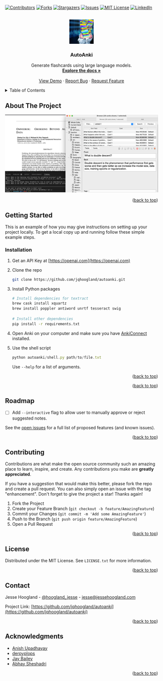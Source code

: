 <!-- Improved compatibility of back to top link: See: https://github.com/othneildrew/Best-README-Template/pull/73 -->
<a name="readme-top"></a>
<!--
*** Thanks for checking out the Best-README-Template. If you have a suggestion
*** that would make this better, please fork the repo and create a pull request
*** or simply open an issue with the tag "enhancement".
*** Don't forget to give the project a star!
*** Thanks again! Now go create something AMAZING! :D
-->



<!-- PROJECT SHIELDS -->
<!--
*** I'm using markdown "reference style" links for readability.
*** Reference links are enclosed in brackets [ ] instead of parentheses ( ).
*** See the bottom of this document for the declaration of the reference variables
*** for contributors-url, forks-url, etc. This is an optional, concise syntax you may use.
*** https://www.markdownguide.org/basic-syntax/#reference-style-links
-->
[![Contributors][contributors-shield]][contributors-url]
[![Forks][forks-shield]][forks-url]
[![Stargazers][stars-shield]][stars-url]
[![Issues][issues-shield]][issues-url]
[![MIT License][license-shield]][license-url]
[![LinkedIn][linkedin-shield]][linkedin-url]



<!-- PROJECT LOGO -->
<br />
<div align="center">
  <a href="https://github.com/jqhoogland/autoanki">
    <img src="images/banner.webp" alt="Logo" width="80" height="80">
  </a>

<h3 align="center">AutoAnki</h3>

  <p align="center">
    Generate flashcards using large language models.
    <br />
    <a href="https://github.com/jqhoogland/autoanki"><strong>Explore the docs »</strong></a>
    <br />
    <br />
    <a href="https://github.com/jqhoogland/autoanki">View Demo</a>
    ·
    <a href="https://github.com/jqhoogland/autoanki/issues">Report Bug</a>
    ·
    <a href="https://github.com/jqhoogland/autoanki/issues">Request Feature</a>
  </p>
</div>



<!-- TABLE OF CONTENTS -->
<details>
  <summary>Table of Contents</summary>
  <ol>
    <li>
      <a href="#about-the-project">About The Project</a>
      <ul>
        <li><a href="#built-with">Built With</a></li>
      </ul>
    </li>
    <li>
      <a href="#getting-started">Getting Started</a>
      <ul>
        <li><a href="#prerequisites">Prerequisites</a></li>
        <li><a href="#installation">Installation</a></li>
      </ul>
    </li>
    <li><a href="#usage">Usage</a></li>
    <li><a href="#roadmap">Roadmap</a></li>
    <li><a href="#contributing">Contributing</a></li>
    <li><a href="#license">License</a></li>
    <li><a href="#contact">Contact</a></li>
    <li><a href="#acknowledgments">Acknowledgments</a></li>
  </ol>
</details>



<!-- ABOUT THE PROJECT -->
## About The Project

![Product Name Screen Shot][product-screenshot]

<p align="right">(<a href="#readme-top">back to top</a>)</p>


<!-- GETTING STARTED -->
## Getting Started

This is an example of how you may give instructions on setting up your project locally.
To get a local copy up and running follow these simple example steps.


### Installation

1. Get an API Key at [https://openai.com](https://openai.com)
2. Clone the repo
   ```sh
   git clone https://github.com/jqhoogland/autoanki.git
   ```
3. Install Python packages
   ```sh
   # Install dependencies for textract
   brew cask install xquartz
   brew install poppler antiword unrtf tesseract swig

   # Install other dependencies
   pip install -r requirements.txt
   ```
4. Open Anki on your computer and make sure you have [AnkiConnect](https://ankiweb.net/shared/info/2055492159) installed.
5. Use the shell script
   ```js
   python autoanki/shell.py path/to/file.txt
   ```

   Use `--help` for a list of arguments.

<p align="right">(<a href="#readme-top">back to top</a>)</p>



<!-- USAGE EXAMPLES -->
<!-- ## Usage -->



<!-- _For more examples, please refer to the [Documentation](https://example.com)_ -->

<p align="right">(<a href="#readme-top">back to top</a>)</p>



<!-- ROADMAP -->
## Roadmap

- [ ] Add `--interactive` flag to allow user to manually approve or reject suggested notes.

See the [open issues](https://github.com/jqhoogland/autoanki/issues) for a full list of proposed features (and known issues).

<p align="right">(<a href="#readme-top">back to top</a>)</p>



<!-- CONTRIBUTING -->
## Contributing

Contributions are what make the open source community such an amazing place to learn, inspire, and create. Any contributions you make are **greatly appreciated**.

If you have a suggestion that would make this better, please fork the repo and create a pull request. You can also simply open an issue with the tag "enhancement".
Don't forget to give the project a star! Thanks again!

1. Fork the Project
2. Create your Feature Branch (`git checkout -b feature/AmazingFeature`)
3. Commit your Changes (`git commit -m 'Add some AmazingFeature'`)
4. Push to the Branch (`git push origin feature/AmazingFeature`)
5. Open a Pull Request

<p align="right">(<a href="#readme-top">back to top</a>)</p>



<!-- LICENSE -->
## License

Distributed under the MIT License. See `LICENSE.txt` for more information.

<p align="right">(<a href="#readme-top">back to top</a>)</p>



<!-- CONTACT -->
## Contact

Jesse Hoogland - [@hoogland_jesse](https://twitter.com/hoogland_jesse) - jesse@jessehoogland.com

Project Link: [https://github.com/jqhoogland/autoanki](https://github.com/jqhoogland/autoanki)

<p align="right">(<a href="#readme-top">back to top</a>)</p>



<!-- ACKNOWLEDGMENTS -->
## Acknowledgments

* [Anish Upadhayay](https://github.com/aupadhayay3)
* [derpyplops](https://github.com/derpyplops)
* [Jay Bailey](https://github.com/Jay-Bailey)
* [Abhay Sheshadri](https://github.com/abhay-sheshadri)

<p align="right">(<a href="#readme-top">back to top</a>)</p>



<!-- MARKDOWN LINKS & IMAGES -->
<!-- https://www.markdownguide.org/basic-syntax/#reference-style-links -->
[contributors-shield]: https://img.shields.io/github/contributors/jqhoogland/autoanki.svg?style=for-the-badge
[contributors-url]: https://github.com/jqhoogland/autoanki/graphs/contributors
[forks-shield]: https://img.shields.io/github/forks/jqhoogland/autoanki.svg?style=for-the-badge
[forks-url]: https://github.com/jqhoogland/autoanki/network/members
[stars-shield]: https://img.shields.io/github/stars/jqhoogland/autoanki.svg?style=for-the-badge
[stars-url]: https://github.com/jqhoogland/autoanki/stargazers
[issues-shield]: https://img.shields.io/github/issues/jqhoogland/autoanki.svg?style=for-the-badge
[issues-url]: https://github.com/jqhoogland/autoanki/issues
[license-shield]: https://img.shields.io/github/license/jqhoogland/autoanki.svg?style=for-the-badge
[license-url]: https://github.com/jqhoogland/autoanki/blob/master/LICENSE.txt
[linkedin-shield]: https://img.shields.io/badge/-LinkedIn-black.svg?style=for-the-badge&logo=linkedin&colorB=555
[linkedin-url]: https://linkedin.com/in/jesse-hoogland
[product-screenshot]: images/screenshot.png
